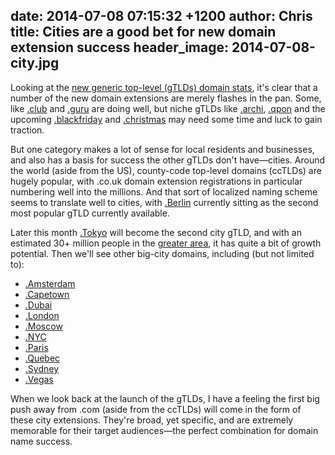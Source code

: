 date: 2014-07-08 07:15:32 +1200
author: Chris
title: Cities are a good bet for new domain extension success
header_image: 2014-07-08-city.jpg
----

<!-- excerpt -->

Looking at the [new generic top-level (gTLDs) domain stats](http://ntldstats.com/tld), it's clear that a number of the new domain extensions are merely flashes in the pan. Some, like [.club](https://iwantmyname.com/domains/dot-club) and [.guru](https://iwantmyname.com/domains/dot-guru) are doing well, but niche gTLDs like [.archi](https://iwantmyname.com/domains/dot-archi), [.qpon](https://iwantmyname.com/domains/dot-qpon) and the upcoming [.blackfriday](https://iwantmyname.com/domains/dot-blackfriday) and [.christmas](https://iwantmyname.com/domains/dot-christmas) may need some time and luck to gain traction.

But one category makes a lot of sense for local residents and businesses, and also has a basis for success the other gTLDs don't have—cities. Around the world (aside from the US), county-code top-level domains (ccTLDs) are hugely popular, with .co.uk domain extension registrations in particular numbering well into the millions. And that sort of localized naming scheme seems to translate well to cities, with [.Berlin](https://iwantmyname.com/domains/dot-berlin) currently sitting as the second most popular gTLD currently available. 

<!-- /excerpt -->

Later this month [.Tokyo](https://iwantmyname.com/domains/dot-tokyo) will become the second city gTLD, and with an estimated 30+ million people in the [greater area](http://en.wikipedia.org/wiki/Greater_Tokyo_Area), it has quite a bit of growth potential. Then we'll see other big-city domains, including (but not limited to):

+ [.Amsterdam](https://iwantmyname.com/domains/dot-amsterdam)
+ [.Capetown](https://iwantmyname.com/domains/dot-capetown)
+ [.Dubai](https://iwantmyname.com/domains/dot-dubai)
+ [.London](https://iwantmyname.com/domains/dot-london)
+ [.Moscow](https://iwantmyname.com/domains/dot-moscow)
+ [.NYC](https://iwantmyname.com/domains/dot-nyc)
+ [.Paris](https://iwantmyname.com/domains/dot-paris)
+ [.Quebec](https://iwantmyname.com/domains/dot-quebec)
+ [.Sydney](https://iwantmyname.com/domains/dot-sydney)
+ [.Vegas](https://iwantmyname.com/domains/dot-vegas)

When we look back at the launch of the gTLDs, I have a feeling the first big push away from .com (aside from the ccTLDs) will come in the form of these city extensions. They're broad, yet specific, and are extremely memorable for their target audiences—the perfect combination for domain name success. 



